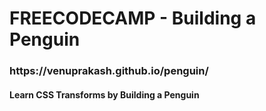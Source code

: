 <h1>FREECODECAMP - Building a Penguin</h1>

<h3>https://venuprakash.github.io/penguin/</h3>

<h4>Learn CSS Transforms by Building a Penguin</h4>
